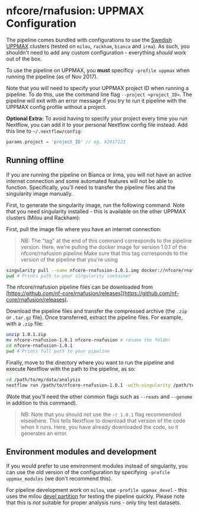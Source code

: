 # nfcore/rnafusion: UPPMAX Configuration

The pipeline comes bundled with configurations to use the [Swedish UPPMAX](https://www.uppmax.uu.se/) clusters (tested on `milou`, `rackham`, `bianca` and `irma`). As such, you shouldn't need to add any custom configuration - everything _should_ work out of the box.

To use the pipeline on UPPMAX, you **must** specificy `-profile uppmax` when running the pipeline (as of Nov 2017).

Note that you will need to specify your UPPMAX project ID when running a pipeline. To do this, use the command line flag `--project <project_ID>`. The pipeline will exit with an error message if you try to run it pipeline with the UPPMAX config profile without a project.

**Optional Extra:** To avoid having to specify your project every time you run Nextflow, you can add it to your personal Nextflow config file instead. Add this line to `~/.nextflow/config`:

```groovy
params.project = 'project_ID' // eg. b2017123
```

## Running offline

If you are running the pipeline on Bianca or Irma, you will not have an active internet connection and some automated features will not be able to function. Specifically, you'll need to transfer the pipeline files and the singularity image manually.

First, to generate the singularity image, run the following command. Note that you need singularity installed - this is available on the other UPPMAX clusters (Milou and Rackham):

First, pull the image file where you have an internet connection:

> NB: The "tag" at the end of this command corresponds to the pipeline version.
> Here, we're pulling the docker image for version 1.0.1 of the nfcore/rnafusion pipeline
> Make sure that this tag corresponds to the version of the pipeline that you're using

```bash
singularity pull --name nfcore-rnafusion-1.0.1.img docker://nfcore/rnafusion:1.0.1
pwd # Prints path to your singularity container
```

The nfcore/rnafusion pipeline files can be downloaded from [https://github.com/nf-core/rnafusion/releases](https://github.com/nf-core/rnafusion/releases).

Download the pipeline files and transfer the compressed archive (the `.zip`
or `.tar.gz` file). Once transferred, extract the pipeline files.
For example, with a `.zip` file:

```bash
unzip 1.0.1.zip
mv nfcore-rnafusion-1.0.1 nfcore-rnafusion # rename the folder
cd nfcore-rnafusion-1.0.1
pwd # Prints full path to your pipeline
```

Finally, move to the directory where you want to run the pipeline
and execute Nextflow with the path to the pipeline, as so:

```bash
cd /path/to/my/data/analysis
nextflow run /path/to/nfcore-rnafusion-1.0.1 -with-singularity /path/to/singularity/nfcore-rnafusion-1.0.1.img
```

(Note that you'll need the other common flags such as `--reads` and `--genome` in addition to this command).

> NB: Note that you should _not_ use the `-r 1.0.1` flag recommended elsewhere. This tells Nextflow to download
> that version of the code when it runs. Here, you have already downloaded the code, so it generates an error.

## Environment modules and development

If you would prefer to use environment modules instead of singularity, you can use the old version of the configuration by specifying `-profile uppmax_modules` (we don't recommend this).

For pipeline development work on `milou`, use `-profile uppmax_devel` - this uses the milou [devel partition](http://www.uppmax.uu.se/support/user-guides/slurm-user-guide/#tocjump_030509106905141747_8) for testing the pipeline quickly. Please note that this is _not_ suitable for proper analysis runs - only tiny test datasets.
